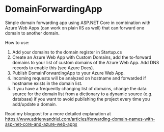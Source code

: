 # DomainForwardingApp
Simple domain forwarding app using ASP.NET Core in combination with Azure Web Apps (can work on plain IIS as well) that can forward one domain to another domain.

How to use:
1. Add your domains to the domain register in Startup.cs
2. Create an Azure Web App with Custom Domains, add the to-forward domains to your list of custom domains of the Azure Web App. 
Add DNS records to enable this (see Azure Docs).
3. Publish DomainForwardingApp to your Azure Web App.
4. Incoming requests will be analyzed on hostname and forwarded if hostname exists in the domain list. 
5. If you have a frequently changing list of domains, change the data source for the domain list from a dictionary to a dynamic source (e.g. database) if you want to avoid publishing the project every time you add/update a domain.

Read my blogpost for a more detailed explanation at https://www.adrienvandriel.com/articles/forwarding-domain-names-with-asp-net-core-and-azure-web-apps
